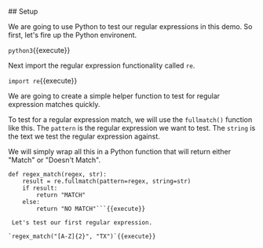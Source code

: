 

## Setup

We are going to use Python to test our regular expressions in this demo. So first, let's fire up the Python environent. 

`python3`{{execute}}

Next import the regular expression functionality called `re`. 

`import re`{{execute}}

We are going to create a simple helper function to test for regular expression matches quickly. 

To test for a regular expression match, we will use the `fullmatch()` function like this. The `pattern` is the regular expression we want to test. The `string` is the text we test the regular expression against.

We will simply wrap all this in a Python function that will return either "Match" or "Doesn't Match".  

```
def regex_match(regex, str):
    result = re.fullmatch(pattern=regex, string=str)
    if result:
        return "MATCH"
    else:
        return "NO MATCH"```{{execute}}

 Let's test our first regular expression.

`regex_match("[A-Z]{2}", "TX")`{{execute}}